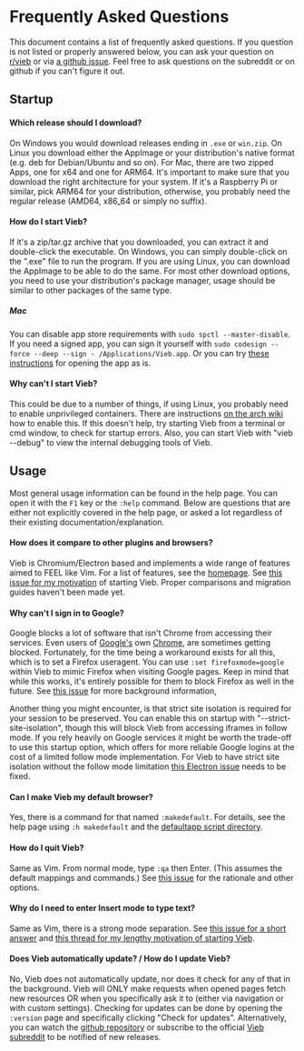 Frequently Asked Questions
==========================

This document contains a list of frequently asked questions.
If you question is not listed or properly answered below, you can ask your question on
[r/vieb](https://reddit.com/r/vieb) or via [a github issue](https://github.com/Jelmerro/Vieb/issues/new/choose).
Feel free to ask questions on the subreddit or on github if you can't figure it out.

## Startup

#### Which release should I download?

On Windows you would download releases ending in `.exe` or `win.zip`.
On Linux you download either the AppImage or your distribution's native format (e.g. deb for Debian/Ubuntu and so on).
For Mac, there are two zipped Apps, one for x64 and one for ARM64.
It's important to make sure that you download the right architecture for your system.
If it's a Raspberry Pi or similar, pick ARM64 for your distribution,
otherwise, you probably need the regular release (AMD64, x86_64 or simply no suffix).

#### How do I start Vieb?

If it's a zip/tar.gz archive that you downloaded, you can extract it and double-click the executable.
On Windows, you can simply double-click on the ".exe" file to run the program.
If you are using Linux, you can download the AppImage to be able to do the same.
For most other download options, you need to use your distribution's package manager,
usage should be similar to other packages of the same type.

##### Mac

You can disable app store requirements with `sudo spctl --master-disable`. If you need a signed app, you can sign it yourself with `sudo codesign --force --deep --sign - /Applications/Vieb.app`.
Or you can try [these instructions](https://support.apple.com/guide/mac-help/open-a-mac-app-from-an-unidentified-developer-mh40616/mac) for opening the app as is.

#### Why can't I start Vieb?

This could be due to a number of things, if using Linux, you probably need to enable unprivileged containers.
There are instructions [on the arch wiki](https://wiki.archlinux.org/index.php/Linux_Containers#Enable_support_to_run_unprivileged_containers_(optional)) how to enable this.
If this doesn't help, try starting Vieb from a terminal or cmd window, to check for startup errors.
Also, you can start Vieb with "vieb --debug" to view the internal debugging tools of Vieb.

## Usage

Most general usage information can be found in the help page.
You can open it with the `F1` key or the `:help` command.
Below are questions that are either not explicitly covered in the help page,
or asked a lot regardless of their existing documentation/explanation.

#### How does it compare to other plugins and browsers?

Vieb is Chromium/Electron based and implements a wide range of features aimed to FEEL like Vim.
For a list of features, see the [homepage](https://vieb.dev/features).
See [this issue for my motivation](https://github.com/Jelmerro/Vieb/issues/83) of starting Vieb.
Proper comparisons and migration guides haven't been made yet.

#### Why can't I sign in to Google?

Google blocks a lot of software that isn't Chrome from accessing their services.
Even users of [Google's](https://archive.is/1baul) own [Chrome](https://archive.is/aRQEW), are sometimes getting blocked.
Fortunately, for the time being a workaround exists for all this, which is to set a Firefox useragent.
You can use `:set firefoxmode=google` within Vieb to mimic Firefox when visiting Google pages.
Keep in mind that while this works, it's entirely possible for them to block Firefox as well in the future.
See [this issue](https://github.com/Jelmerro/Vieb/issues/50) for more background information,

Another thing you might encounter, is that strict site isolation is required for your session to be preserved.
You can enable this on startup with "--strict-site-isolation", though this will block Vieb from accessing iframes in follow mode.
If you rely heavily on Google services it might be worth the trade-off to use this startup option,
which offers for more reliable Google logins at the cost of a limited follow mode implementation.
For Vieb to have strict site isolation without the follow mode limitation [this Electron issue](https://github.com/electron/electron/issues/22582) needs to be fixed.

#### Can I make Vieb my default browser?

Yes, there is a command for that named `:makedefault`.
For details, see the help page using `:h makedefault` and the
[defaultapp script directory](https://github.com/Jelmerro/Vieb/tree/master/app/defaultapp).

#### How do I quit Vieb?

Same as Vim. From normal mode, type `:qa` then Enter. (This assumes the default mappings and commands.)
See [this issue](https://github.com/Jelmerro/Vieb/issues/65) for the rationale and other options.

#### Why do I need to enter Insert mode to type text?

Same as Vim, there is a strong mode separation.
See [this issue for a short answer](https://github.com/Jelmerro/Vieb/issues/63)
and [this thread for my lengthy motivation of starting Vieb](https://github.com/Jelmerro/Vieb/issues/83).

#### Does Vieb automatically update? / How do I update Vieb?

No, Vieb does not automatically update, nor does it check for any of that in the background.
Vieb will ONLY make requests when opened pages fetch new resources
OR when you specifically ask it to (either via navigation or with custom settings).
Checking for updates can be done by opening the `:version` page and specifically clicking "Check for updates".
Alternatively, you can watch the [github repository](https://github.com/Jelmerro/Vieb)
or subscribe to the official [Vieb subreddit](https://reddit.com/r/vieb) to be notified of new releases.
